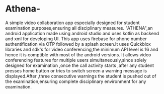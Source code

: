 # Athena-
A simple video collaboration app especially designed for student examination purposes,ensuring all disciplinary measures.
"ATHENA",an android application made using android studio and uses kotlin as backend and xml for developing UI. This app uses firebase for phone number authentification via OTP  followed by a splash screen.It uses Quickblox libraries and sdk's for video conferencing,the minimum API level is 16 and hence it is comptible with most of the android versions.
It allows video conferencing features for multiple users simultaneously,since solely designed for examination ,once the call activity starts ,after any student presses home button or tries to switch screen a warning message is displayed.After ,three consecutive warnings the student is pushed out of the examination,ensuring complete disciplinary environment for any examination.
